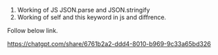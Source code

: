 1. Working of JS JSON.parse and JSON.stringify
2. Working of self and this keyword in js and diffrence.

Follow below link.

https://chatgpt.com/share/6761b2a2-ddd4-8010-b969-9c33a65bd326